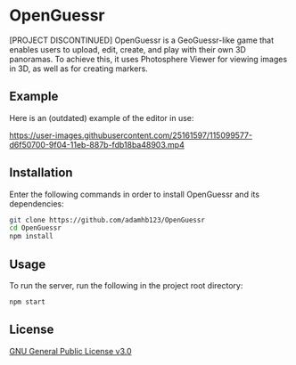 # OpenGuessr
[PROJECT DISCONTINUED]
OpenGuessr is a GeoGuessr-like game that enables users to upload, edit, create, and play with their own 3D panoramas. To
achieve this, it uses Photosphere Viewer for viewing images in 3D, as well as for creating markers.

## Example

Here is an (outdated) example of the editor in use:

https://user-images.githubusercontent.com/25161597/115099577-d6f50700-9f04-11eb-887b-fdb18ba48903.mp4

## Installation

Enter the following commands in order to install OpenGuessr and its dependencies:

```bash
git clone https://github.com/adamhb123/OpenGuessr
cd OpenGuessr
npm install
```

## Usage

To run the server, run the following in the project root directory:

```bash
npm start
```

## License

[GNU General Public License v3.0](https://choosealicense.com/licenses/gpl-3.0/)
